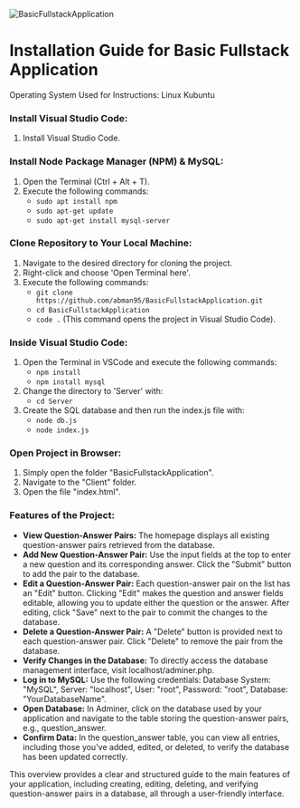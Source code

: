 ![BasicFullstackApplication](https://github.com/abman95/BasicFullstackApplication/assets/132164884/3ca09443-9f42-419c-b1eb-1464d90f3047)

# Installation Guide for Basic Fullstack Application

Operating System Used for Instructions: Linux Kubuntu

### Install Visual Studio Code:

1. Install Visual Studio Code.

### Install Node Package Manager (NPM) & MySQL:

1. Open the Terminal (Ctrl + Alt + T).
2. Execute the following commands:
   - `sudo apt install npm`
   - `sudo apt-get update`
   - `sudo apt-get install mysql-server`

### Clone Repository to Your Local Machine:

1. Navigate to the desired directory for cloning the project.
2. Right-click and choose 'Open Terminal here'.
3. Execute the following commands:
   - `git clone https://github.com/abman95/BasicFullstackApplication.git`
   - `cd BasicFullstackApplication`
   - `code .` (This command opens the project in Visual Studio Code).

### Inside Visual Studio Code:

1. Open the Terminal in VSCode and execute the following commands:
   - `npm install`
   - `npm install mysql`
2. Change the directory to 'Server' with:
   - `cd Server`
3. Create the SQL database and then run the index.js file with:
   - `node db.js`
   - `node index.js`

### Open Project in Browser:

1. Simply open the folder "BasicFullstackApplication".
2. Navigate to the "Client" folder.
3. Open the file "index.html".

### Features of the Project:

- **View Question-Answer Pairs:** The homepage displays all existing question-answer pairs retrieved from the database.
- **Add New Question-Answer Pair:** Use the input fields at the top to enter a new question and its corresponding answer. Click the "Submit" button to add the pair to the database.
- **Edit a Question-Answer Pair:** Each question-answer pair on the list has an "Edit" button. Clicking "Edit" makes the question and answer fields editable, allowing you to update either the question or the answer. After editing, click "Save" next to the pair to commit the changes to the database.
- **Delete a Question-Answer Pair:** A "Delete" button is provided next to each question-answer pair. Click "Delete" to remove the pair from the database.
- **Verify Changes in the Database:** To directly access the database management interface, visit localhost/adminer.php.
- **Log in to MySQL:** Use the following credentials: Database System: "MySQL", Server: "localhost", User: "root", Password: "root", Database: "YourDatabaseName".
- **Open Database:** In Adminer, click on the database used by your application and navigate to the table storing the question-answer pairs, e.g., question_answer.
- **Confirm Data:** In the question_answer table, you can view all entries, including those you've added, edited, or deleted, to verify the database has been updated correctly.

This overview provides a clear and structured guide to the main features of your application, including creating, editing, deleting, and verifying question-answer pairs in a database, all through a user-friendly interface.
